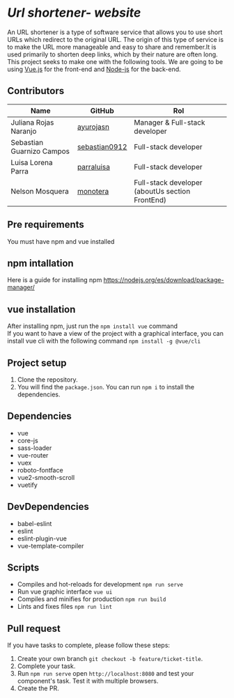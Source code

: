 # ***Url shortener- website***
An URL shortener is a type of software service that allows you to use short URLs which redirect to the original URL. The origin of this type of service is to make the URL more manageable and easy to share and remember.It is used primarily to shorten deep links, which by their nature are often long. This project seeks to make one with the following tools. We are going to be using [Vue.js](https://vuejs.org/) for the front-end and [Node-js](https://nodejs.org) for the back-end.

## Contributors
| Name                       | GitHub                                     | Rol                  |
| -------------------------- | -------------------------------------      | ------------------   |
| Juliana Rojas Naranjo      | [ayurojasn](https://github.com/ayurojasn)  | Manager  & Full-stack developer            |
| Sebastian Guarnizo Campos  | [sebastian0912](https://github.com/sebastian0912)    | Full-stack developer |
| Luisa Lorena Parra         | [parraluisa](https://github.com/parraluisa)    | Full-stack developer |
| Nelson Mosquera            | [monotera](https://github.com/monotera)    | Full-stack developer (aboutUs section FrontEnd)|


## Pre requirements
You must have npm and vue installed

## npm intallation
Here is a guide for installing npm
https://nodejs.org/es/download/package-manager/

## vue installation
After installing npm, just run the `npm install vue` command<br/>
If you want to have a view of the project with a graphical interface, you can install vue cli with the following command `npm install -g @vue/cli`

## Project setup
1. Clone the repository.
2. You will find the `package.json`. You can run `npm i` to install the dependencies.

## Dependencies

* vue
* core-js
* sass-loader
* vue-router
* vuex
* roboto-fontface
* vue2-smooth-scroll
* vuetify

## DevDependencies

* babel-eslint
* eslint
* eslint-plugin-vue
* vue-template-compiler

## Scripts

* Compiles and hot-reloads for development `npm run serve`
* Run vue graphic interface `vue ui`
* Compiles and minifies for production `npm run build`
* Lints and fixes files `npm run lint`

## Pull request

If you have tasks to complete, please follow these steps:

1. Create your own branch `git checkout -b feature/ticket-title`.
2. Complete your task.
3. Run `npm run serve` open `http://localhost:8080` and test your component's task. Test it with multiple browsers.
4. Create the PR.
